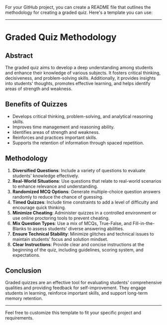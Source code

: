 For your GitHub project, you can create a README file that outlines the methodology for creating a graded quiz. Here's a template you can use:

---

# Graded Quiz Methodology

## Abstract

The graded quiz aims to develop a deep understanding among students and enhance their knowledge of various subjects. It fosters critical thinking, decisiveness, and problem-solving skills. Additionally, it provides insights into students' thoughts, promotes effective learning, and helps identify areas of strength and weakness.

## Benefits of Quizzes

- Develops critical thinking, problem-solving, and analytical reasoning skills.
- Improves time management and reasoning ability.
- Identifies areas of strength and weakness.
- Reinforces and practices important skills.
- Supports the retention of information through spaced repetition.

## Methodology

1. **Diversified Questions**: Include a variety of questions to evaluate students' knowledge effectively.
2. **Real-World Situations**: Use questions that relate to real-world scenarios to enhance relevance and understanding.
3. **Randomized MCQ Options**: Generate multiple-choice question answers randomly to reduce the chance of guessing.
4. **Timed Quizzes**: Include time constraints to add a level of difficulty and encourage quick thinking.
5. **Minimize Cheating**: Administer quizzes in a controlled environment or use online proctoring tools to prevent cheating.
6. **Mix Question Types**: Use a mix of MCQs, True-False, and Fill-in-the-Blanks to assess students' diverse answering abilities.
7. **Ensure Technical Stability**: Minimize glitches and technical issues to maintain students' focus and solution mindset.
8. **Clear Instructions**: Provide clear and concise instructions at the beginning of the quiz, including guidelines, scoring system, and expectations.

## Conclusion

Graded quizzes are an effective tool for evaluating students' comprehensive qualities and providing feedback for self-improvement. They engage students in learning, reinforce important skills, and support long-term memory retention.

---

Feel free to customize this template to fit your specific project and requirements.
